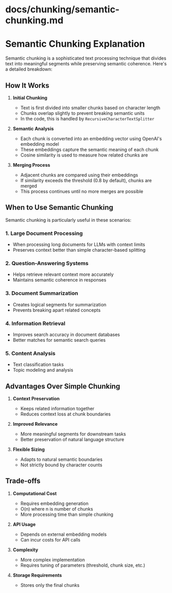 # docs/chunking/semantic-chunking.md

# Semantic Chunking Explanation

Semantic chunking is a sophisticated text processing technique that divides text into meaningful segments while preserving semantic coherence. Here's a detailed breakdown:

## How It Works

1. **Initial Chunking**
   - Text is first divided into smaller chunks based on character length
   - Chunks overlap slightly to prevent breaking semantic units
   - In the code, this is handled by `RecursiveCharacterTextSplitter`

2. **Semantic Analysis**
   - Each chunk is converted into an embedding vector using OpenAI's embedding model
   - These embeddings capture the semantic meaning of each chunk
   - Cosine similarity is used to measure how related chunks are

3. **Merging Process**
   - Adjacent chunks are compared using their embeddings
   - If similarity exceeds the threshold (0.8 by default), chunks are merged
   - This process continues until no more merges are possible

## When to Use Semantic Chunking

Semantic chunking is particularly useful in these scenarios:

### 1. Large Document Processing
- When processing long documents for LLMs with context limits
- Preserves context better than simple character-based splitting

### 2. Question-Answering Systems
- Helps retrieve relevant context more accurately
- Maintains semantic coherence in responses

### 3. Document Summarization
- Creates logical segments for summarization
- Prevents breaking apart related concepts

### 4. Information Retrieval
- Improves search accuracy in document databases
- Better matches for semantic search queries

### 5. Content Analysis
- Text classification tasks
- Topic modeling and analysis

## Advantages Over Simple Chunking

1. **Context Preservation**
   - Keeps related information together
   - Reduces context loss at chunk boundaries

2. **Improved Relevance**
   - More meaningful segments for downstream tasks
   - Better preservation of natural language structure

3. **Flexible Sizing**
   - Adapts to natural semantic boundaries
   - Not strictly bound by character counts

## Trade-offs

1. **Computational Cost**
   - Requires embedding generation
   - O(n) where n is number of chunks
   - More processing time than simple chunking

2. **API Usage**
   - Depends on external embedding models
   - Can incur costs for API calls

3. **Complexity**
   - More complex implementation
   - Requires tuning of parameters (threshold, chunk size, etc.)

4. **Storage Requirements**
   - Stores only the final chunks
